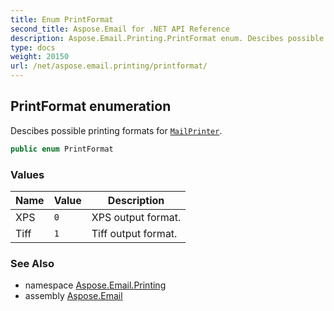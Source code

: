 ```yaml
---
title: Enum PrintFormat
second_title: Aspose.Email for .NET API Reference
description: Aspose.Email.Printing.PrintFormat enum. Descibes possible printing formats for MailPrinter
type: docs
weight: 20150
url: /net/aspose.email.printing/printformat/
---
```

## PrintFormat enumeration

Descibes possible printing formats for [`MailPrinter`](../mailprinter/).

```csharp
public enum PrintFormat
```

### Values

| Name | Value | Description |
| --- | --- | --- |
| XPS | `0` | XPS output format. |
| Tiff | `1` | Tiff output format. |

### See Also

* namespace [Aspose.Email.Printing](../../aspose.email.printing/)
* assembly [Aspose.Email](../../)


